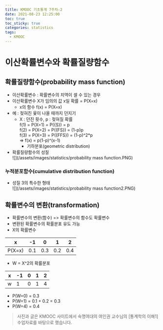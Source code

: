 ```yaml
---
title: KMOOC 기초통계 7주차-2
date: 2021-08-23 12:25:00
toc: true
toc_sticky: true
categories: statistics
tags:
  - KMOOC
---
```


# 이산확률변수와 확률질량함수

## 확률질량함수(probability mass function)
- 이산확률변수 : 확률변수의 치역이 셀 수 있는 경우
- 이산확률변수 X가 임의의 값 x일 확률 = P(X=x)
  - x의 함수 f(x) = P(X=x)
- 예 : 젖혀진 윷이 나올 때까지 던지기
  - X : 던진 횟수, p : 젖혀질 확률  
    f(1) = P(X=1) = P({S}) = p  
    f(2) = P(X=2) = P({FS}) = (1-p)p  
    f(3) = P(X=3) = P({FFS}) = (1-p)^2*p  
    => f(x) = p(1-p)^(x-1)
    - 기하분포(geometric distribution)  
- 확률질량함수의 성질  
![](/assets/images/statistics/probability mass function.PNG)

### 누적분포함수(cumulative distribution function)
- 성질 3의 특수한 형태  
![](/assets/images/statistics/probability mass function2.PNG)

## 확률변수의 변환(transformation)
- 확률변수의 변환(함수) => 확률변수의 함수도 확률변수
- 변환된 확률변수의 확률분포 유도 가능  
- X의 확률변수


x|-1|0|1|2   
---|---|---|---|---
P(X=x)|0.1|0.3|0.2|0.4  

- W = X^2의 확률분포

x|-1|0|1|2   
---|---|---|---|---
w|1|0|1|4

- P(W=0) = 0.3
- P(W=1) = 0.1 + 0.2 = 0.3
- P(W=4) = 0.4


> 사진과 글은 KMOOC 사이트에서 숙명여대의 여인권 교수님의 [통계학의 이해1] 수업자료를 바탕으로 했습니다.  
